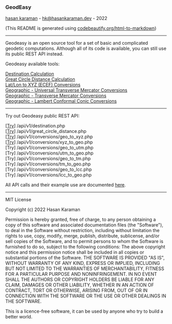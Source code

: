 ### GeodEasy

[hasan karaman](https://hasankaraman.dev/whoami) - [hk@hasankaraman.dev](mailto:hk@hasankaraman.dev) - 2022

(This README is generated using [codebeautify.org/html-to-markdown](https://codebeautify.org/html-to-markdown))

* * *

Geodeasy is an open source tool for a set of basic and complicated geodetic computations. Although all of its code is available, you can still use its public REST API instead.

Geodeasy available tools:  
  
[Destination Calculation](#)  
[Great Circle Distance Calculation](#)  
[Lat/Lon to XYZ (ECEF) Conversions](#)  
[Geographic - Universal Transverse Mercator Conversions](#)  
[Geographic - Transverse Mercator Conversions](#)  
[Geographic - Lambert Conformal Conic Conversions](#)

* * *

Try out Geodeasy public REST API:  

\[[Try](http://localhost:53000/api/v1/destination.php?latitude=35.123&longitude=41.1235&distance=12413&azimuth=22&a=6378137.0&b=6356752.314245)\] /api/v1/destination.php  
\[[Try](http://localhost:53000/api/v1/great_circle_distance.php?latitude1=41.085136&longitude1=29.006844&latitude2=-44.9581658&longitude2=34.1099889&a=6378137.0&b=6356752.314245)\] /api/v1/great\_circle\_distance.php  
\[[Try](http://localhost:53000/api/v1/geo_to_xyz.php?latitude=35.123&longitude=41.1235&height=100&a=6378137.0&b=6356752.314245)\] /api/v1/conversions/geo\_to\_xyz.php  
\[[Try](http://localhost:53000/api/v1/xyz_to_geo.php?x=3934204.2181574507&y=3434867.698830731&z=3649094.041811154&a=6378137.0&b=6356752.314245)\] /api/v1/conversions/xyz\_to\_geo.php  
\[Try\] /api/v1/conversions/geo\_to\_utm.php  
\[Try\] /api/v1/conversions/utm\_to\_geo.php  
\[Try\] /api/v1/conversions/geo\_to\_tm.php  
\[Try\] /api/v1/conversions/tm\_to\_geo.php  
\[Try\] /api/v1/conversions/geo\_to\_lcc.php  
\[Try\] /api/v1/conversions/lcc\_to\_geo.php

All API calls and their example use are documented [here](#).

* * *

MIT License

Copyright (c) 2022 Hasan Karaman

Permission is hereby granted, free of charge, to any person obtaining a copy of this software and associated documentation files (the "Software"), to deal in the Software without restriction, including without limitation the rights to use, copy, modify, merge, publish, distribute, sublicense, and/or sell copies of the Software, and to permit persons to whom the Software is furnished to do so, subject to the following conditions: The above copyright notice and this permission notice shall be included in all copies or substantial portions of the Software. THE SOFTWARE IS PROVIDED "AS IS", WITHOUT WARRANTY OF ANY KIND, EXPRESS OR IMPLIED, INCLUDING BUT NOT LIMITED TO THE WARRANTIES OF MERCHANTABILITY, FITNESS FOR A PARTICULAR PURPOSE AND NONINFRINGEMENT. IN NO EVENT SHALL THE AUTHORS OR COPYRIGHT HOLDERS BE LIABLE FOR ANY CLAIM, DAMAGES OR OTHER LIABILITY, WHETHER IN AN ACTION OF CONTRACT, TORT OR OTHERWISE, ARISING FROM, OUT OF OR IN CONNECTION WITH THE SOFTWARE OR THE USE OR OTHER DEALINGS IN THE SOFTWARE.

This is a licence-free software, it can be used by anyone who try to build a better world.